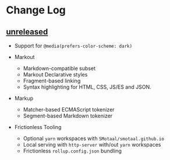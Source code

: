 ﻿# Change Log

## [unreleased]

- Support for `@media(prefers-color-scheme: dark)`

- Markout

  - Markdown-compatible subset
  - Markout Declarative styles
  - Fragment-based linking
  - Syntax highlighting for HTML, CSS, JS/ES and JSON.

- Markup

  - Matcher-based ECMAScript tokenizer
  - Segment-based Markdown tokenizer

- Frictionless Tooling
  - Optional `yarn` workspaces with `SMotaal/smotaal.github.io`
  - Local serving with `http-server` with/out `yarn` workspaces
  - Frictionless `rollup.config.json` bundling

[unreleased]: https://github.com/SMotaal/smotaal.github.io/tree/master/packages/markout/
